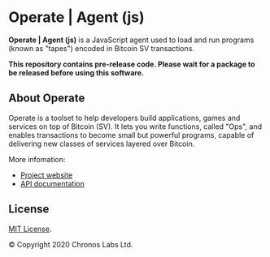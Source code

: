 # Operate | Agent (js)

**Operate | Agent (js)** is a JavaScript agent used to load and run programs (known as "tapes") encoded in Bitcoin SV transactions.

**This repository contains pre-release code. Please wait for a package to be released before using this software.**

## About Operate

Operate is a toolset to help developers build applications, games and services on top of Bitcoin (SV). It lets you write functions, called "Ops", and enables transactions to become small but powerful programs, capable of delivering new classes of services layered over Bitcoin.

More infomation:

* [Project website](https://www.operatebsv.org)
* [API documentation](https://operate-bsv.github.io/op_agent-js)

## License

[MIT License](https://github.com/operate-bsv/op_agent-js/blob/master/LICENSE.md).

© Copyright 2020 Chronos Labs Ltd.